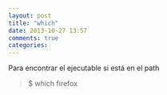 ```yaml
---
layout: post
title: "which"
date: 2013-10-27 13:57
comments: true
categories: 
---
```

Para encontrar el ejecutable si está en el path

>$ which firefox

